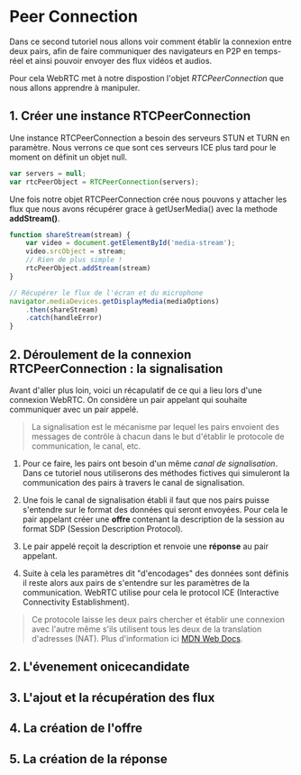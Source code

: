 # Peer Connection
Dans ce second tutoriel nous allons voir comment établir la connexion entre deux pairs, afin de faire communiquer des navigateurs en P2P en temps-réel et ainsi pouvoir envoyer des flux vidéos et audios.

Pour cela WebRTC met à notre dispostion l'objet *RTCPeerConnection* que nous allons apprendre à manipuler.

## 1. Créer une instance RTCPeerConnection
Une instance RTCPeerConnection a besoin des serveurs STUN et TURN en paramètre. Nous verrons ce que sont ces serveurs ICE plus tard pour le moment on définit un objet null.

```js
var servers = null;
var rtcPeerObject = RTCPeerConnection(servers);
 ```

Une fois notre objet RTCPeerConnection crée nous pouvons y attacher les flux que nous avons récupérer grace à
getUserMedia() avec la methode **addStream()**.

```js
function shareStream(stream) {
    var video = document.getElementById('media-stream');
    video.srcObject = stream;
    // Rien de plus simple !
    rtcPeerObject.addStream(stream)
}

// Récupérer le flux de l'écran et du microphone
navigator.mediaDevices.getDisplayMedia(mediaOptions)
    .then(shareStream)
    .catch(handleError)
}
```

## 2. Déroulement de la connexion RTCPeerConnection : la signalisation
Avant d'aller plus loin, voici un récapulatif de ce qui a lieu lors d'une connexion
WebRTC. On considère un pair appelant qui souhaite communiquer avec un pair appelé.

> La signalisation est le mécanisme par lequel les pairs envoient des messages de
> contrôle à chacun dans le but d'établir le protocole de communication, le canal, etc.

1. Pour ce faire, les pairs ont besoin d'un même *canal de signalisation*. Dans ce tutoriel nous
utiliserons des méthodes fictives qui simuleront la communication des pairs à travers le
canal de signalisation.

2. Une fois le canal de signalisation établi il faut que nos pairs puisse s'entendre sur le format des
données qui seront envoyées. Pour cela le pair appelant créer une **offre** contenant la description
de la session au format SDP (Session Description Protocol).

3. Le pair appelé reçoit la description et renvoie une **réponse** au pair appelant.

4. Suite à cela les paramètres dit "d'encodages" des données sont définis il
reste alors aux pairs de s'entendre sur les paramètres de la communication. WebRTC utilise pour cela
le protocol ICE (Interactive Connectivity Establishment).
> Ce protocole laisse les deux pairs chercher et établir une connexion avec l'autre même
> s'ils utilisent tous les deux de la translation d'adresses (NAT).
> Plus d'information ici [MDN Web Docs](https://developer.mozilla.org/fr/docs/Glossary/ICE). 

## 2. L'évenement onicecandidate

## 3. L'ajout et la récupération des flux

## 4. La création de l'offre

## 5. La création de la réponse  
